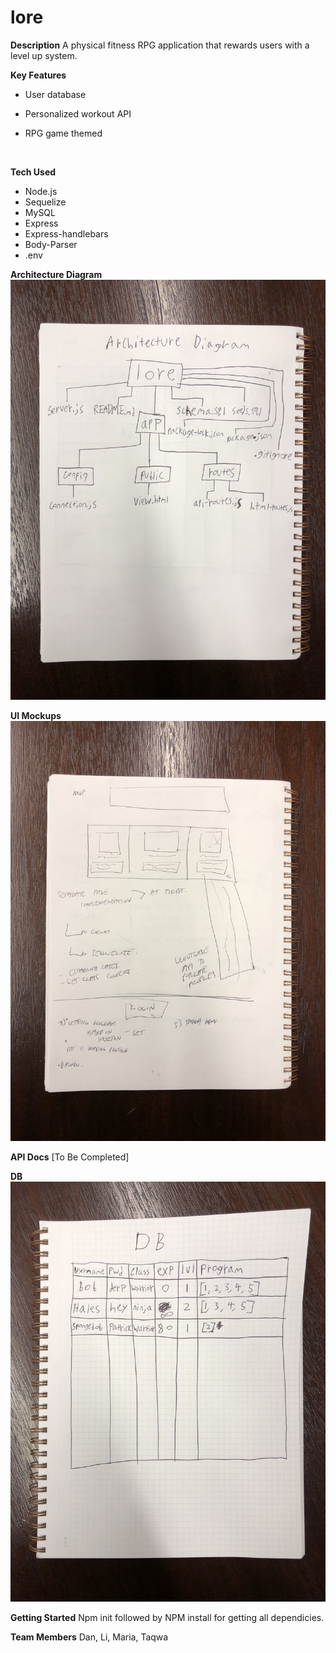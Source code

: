 # lore
**Description**
A physical fitness RPG application that rewards users with a level up system.

**Key Features**

- User database

- Personalized workout API

- RPG game themed

  ​

**Tech Used**

- Node.js
- Sequelize
- MySQL
- Express
- Express-handlebars
- Body-Parser
- .env

**Architecture Diagram**
![arch_sketch](app/public/img/arch_sketch.jpeg)

**UI Mockups**
![ui_mu](app/public/img/ui_mu.jpeg)

**API Docs**
[To Be Completed]

**DB**
![db_sketch](app/public/img/db_sketch.jpeg)

**Getting Started**
Npm init followed by NPM install for getting all dependicies. 

**Team Members**
Dan, Li, Maria, Taqwa

